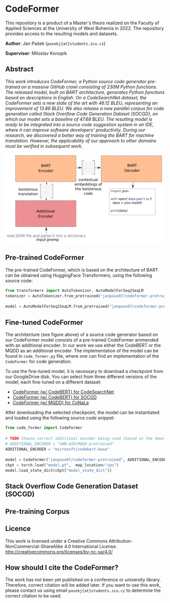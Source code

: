 # CodeFormer

This repository is a product of a Master's thesis realized on the Faculty of Applied Sciences at the University of West Bohemia in 2022. The repository provides access to the resulting models and datasets.

**Author**: Jan Pašek (`pasekj{at}students.zcu.cz`)

**Supervisor**: Miloslav Konopík

## Abstract
_This work introduces CodeFormer, a Python source code generator pre-trained on a massive GitHub crawl consisting of 230M Python functions. The released model, built on BART architecture, generates Python functions based on descriptions in English. On a CodeSearchNet dataset, the CodeFormer sets a new state of the art with 46.12 BLEU, representing an improvement of 13.86 BLEU. We also release a new parallel corpus for code generation called Stack Overflow Code Generation Dataset (SOCGD), on which our model sets a baseline of 47.68 BLEU. The resulting model is ready to be integrated into a source code suggestion system in an IDE, where it can improve software developers' productivity. During our research, we discovered a better way of training the BART for machine translation. However, the applicability of our approach to other domains must be verified in subsequent work._

![Visualization of the CodeFormer's architecture.](img/code_former_architecture.png)

## Pre-trained CodeFormer

The pre-trained CodeFormer, which is based on the architecture of BART can be obtained using HuggingFace Transformers, using the following source code:

```Python
from transformers import AutoTokenizer, AutoModelForSeq2SeqLM
tokenizer = AutoTokenizer.from_pretrained("janpase97/codeformer-pretrained")

model = AutoModelForSeq2SeqLM.from_pretrained("janpase97/codeformer-pretrained")
```

## Fine-tuned CodeFormer

The architecture (see figure above) of a source code generator based on our CodeFormer model consists of a pre-trained CodeFormer ammended with an additional encoder. In our work we use either the CodeBERT or the MQDD as an additional encoder. The implementation of the model can be found in `code_former.py` file, where one can find an implementation of the `CodeFormer` for code generation.

To use the fine-tuned model, it is necessary to download a checkpoint from our GoogleDrive disk. You can select from three different versions of the model, each fine-tuned on a different dataset:  

- [CodeFormer (w/ CodeBERT) for CodeSearchNet](https://drive.google.com/drive/folders/1Cw-Agt8bVCm47bcd04hvxpl8m8hveput?usp=sharing)
- [CodeFormer (w/ CodeBERT) for SOCGD](https://drive.google.com/drive/folders/14E_I_6AswjyUg1Uw_v5vh7s5MTXXPmcV?usp=sharing)
- [CodeFormer (w/ MQDD) for CoNaLa](https://drive.google.com/drive/folders/15YiNsADgsGZsrICm35_zrD4QBEqISj57?usp=sharing)

After downloading the selected checkpoint, the model can be instantiated and loaded using the following source code snippet:

```Python
from code_former import CodeFormer

# TODO Choose correct additional encoder being used (based on the downloaded checkpoint)
# ADDITIONAL_ENCODER = "UWB-AIR/MQDD-pretrained"
ADDITIONAL_ENCODER = "microsoft/codebert-base"

model = CodeFormer("janpase97/codeformer-pretrained", ADDITIONAL_ENCODER)
ckpt = torch.load("model.pt",  map_location="cpu")
model.load_state_dict(ckpt["model_state_dict"])
```

## Stack Overflow Code Generation Dataset (SOCGD)

## Pre-training Corpus

## Licence
This work is licensed under a Creative Commons Attribution-NonCommercial-ShareAlike 4.0 International License. http://creativecommons.org/licenses/by-nc-sa/4.0/

## How should I cite the CodeFormer? 

The work has not been yet published on a conference or university library. Therefore, correct citation will be added later. If you want to use this work, please contact us using email `pasekj{at}students.zcu.cz` to determine the correct citation to be used.
